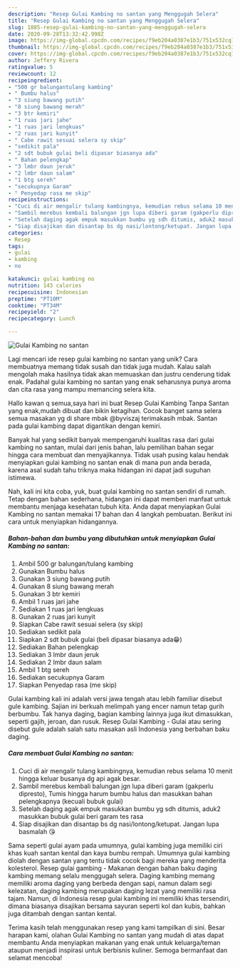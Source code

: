 ```yaml
---
description: "Resep Gulai Kambing no santan yang Menggugah Selera"
title: "Resep Gulai Kambing no santan yang Menggugah Selera"
slug: 1885-resep-gulai-kambing-no-santan-yang-menggugah-selera
date: 2020-09-28T13:32:42.998Z
image: https://img-global.cpcdn.com/recipes/f9eb204a0387e1b3/751x532cq70/gulai-kambing-no-santan-foto-resep-utama.jpg
thumbnail: https://img-global.cpcdn.com/recipes/f9eb204a0387e1b3/751x532cq70/gulai-kambing-no-santan-foto-resep-utama.jpg
cover: https://img-global.cpcdn.com/recipes/f9eb204a0387e1b3/751x532cq70/gulai-kambing-no-santan-foto-resep-utama.jpg
author: Jeffery Rivera
ratingvalue: 5
reviewcount: 12
recipeingredient:
- "500 gr balungantulang kambing"
- " Bumbu halus"
- "3 siung bawang putih"
- "8 siung bawang merah"
- "3 btr kemiri"
- "1 ruas jari jahe"
- "1 ruas jari lengkuas"
- "2 ruas jari kunyit"
- " Cabe rawit sesuai selera sy skip"
- "sedikit pala"
- "2 sdt bubuk gulai beli dipasar biasanya ada"
- " Bahan pelengkap"
- "3 lmbr daun jeruk"
- "2 lmbr daun salam"
- "1 btg sereh"
- "secukupnya Garam"
- " Penyedap rasa me skip"
recipeinstructions:
- "Cuci di air mengalir tulang kambingnya, kemudian rebus selama 10 menit hingga keluar busanya dg api agak besar."
- "Sambil merebus kembali balungan jgn lupa diberi garam (gakperlu dipresto), Tumis hingga harum bumbu halus dan masukkan bahan pelengkapnya (kecuali bubuk gulai)"
- "Setelah daging agak empuk masukkan bumbu yg sdh ditumis, aduk2 masukkan bubuk gulai beri garam tes rasa"
- "Siap disajikan dan disantap bs dg nasi/lontong/ketupat. Jangan lupa basmalah 😘"
categories:
- Resep
tags:
- gulai
- kambing
- no

katakunci: gulai kambing no 
nutrition: 143 calories
recipecuisine: Indonesian
preptime: "PT10M"
cooktime: "PT34M"
recipeyield: "2"
recipecategory: Lunch

---
```



![Gulai Kambing no santan](https://img-global.cpcdn.com/recipes/f9eb204a0387e1b3/751x532cq70/gulai-kambing-no-santan-foto-resep-utama.jpg)

Lagi mencari ide resep gulai kambing no santan yang unik? Cara membuatnya memang tidak susah dan tidak juga mudah. Kalau salah mengolah maka hasilnya tidak akan memuaskan dan justru cenderung tidak enak. Padahal gulai kambing no santan yang enak seharusnya punya aroma dan cita rasa yang mampu memancing selera kita.

Hallo kawan q semua,saya hari ini buat Resep Gulai Kambing Tanpa Santan yang enak,mudah dibuat dan bikin ketagihan. Cocok banget sama selera semua masakan yg di share mbak @byviszaj terimakasih mbak. Santan pada gulai kambing dapat digantikan dengan kemiri.

Banyak hal yang sedikit banyak mempengaruhi kualitas rasa dari gulai kambing no santan, mulai dari jenis bahan, lalu pemilihan bahan segar hingga cara membuat dan menyajikannya. Tidak usah pusing kalau hendak menyiapkan gulai kambing no santan enak di mana pun anda berada, karena asal sudah tahu triknya maka hidangan ini dapat jadi suguhan istimewa.


Nah, kali ini kita coba, yuk, buat gulai kambing no santan sendiri di rumah. Tetap dengan bahan sederhana, hidangan ini dapat memberi manfaat untuk membantu menjaga kesehatan tubuh kita. Anda dapat menyiapkan Gulai Kambing no santan memakai 17 bahan dan 4 langkah pembuatan. Berikut ini cara untuk menyiapkan hidangannya.

<!--inarticleads1-->

##### Bahan-bahan dan bumbu yang dibutuhkan untuk menyiapkan Gulai Kambing no santan:

1. Ambil 500 gr balungan/tulang kambing
1. Gunakan  Bumbu halus
1. Gunakan 3 siung bawang putih
1. Gunakan 8 siung bawang merah
1. Gunakan 3 btr kemiri
1. Ambil 1 ruas jari jahe
1. Sediakan 1 ruas jari lengkuas
1. Gunakan 2 ruas jari kunyit
1. Siapkan  Cabe rawit sesuai selera (sy skip)
1. Sediakan sedikit pala
1. Siapkan 2 sdt bubuk gulai (beli dipasar biasanya ada😁)
1. Sediakan  Bahan pelengkap
1. Sediakan 3 lmbr daun jeruk
1. Sediakan 2 lmbr daun salam
1. Ambil 1 btg sereh
1. Sediakan secukupnya Garam
1. Siapkan  Penyedap rasa (me skip)


Gulai kambing kali ini adalah versi jawa tengah atau lebih familiar disebut gule kambing. Sajian ini berkuah melimpah yang encer namun tetap gurih berbumbu. Tak hanya daging, bagian kambing lainnya juga ikut dimasukkan, seperti gajih, jeroan, dan rusuk. Resep Gulai Kambing - Gulai atau sering disebut gule adalah salah satu masakan asli Indonesia yang berbahan baku daging. 

<!--inarticleads2-->

##### Cara membuat Gulai Kambing no santan:

1. Cuci di air mengalir tulang kambingnya, kemudian rebus selama 10 menit hingga keluar busanya dg api agak besar.
1. Sambil merebus kembali balungan jgn lupa diberi garam (gakperlu dipresto), Tumis hingga harum bumbu halus dan masukkan bahan pelengkapnya (kecuali bubuk gulai)
1. Setelah daging agak empuk masukkan bumbu yg sdh ditumis, aduk2 masukkan bubuk gulai beri garam tes rasa
1. Siap disajikan dan disantap bs dg nasi/lontong/ketupat. Jangan lupa basmalah 😘


Sama seperti gulai ayam pada umumnya, gulai kambing juga memiliki ciri khas kuah santan kental dan kaya bumbu rempah. Umumnya gulai kambing diolah dengan santan yang tentu tidak cocok bagi mereka yang menderita kolesterol. Resep gulai gambing - Makanan dengan bahan baku daging kambing memang selalu menggugah selera. Daging kambing memang memiliki aroma daging yang berbeda dengan sapi, namun dalam segi kelezatan, daging kambing merupakan daging lezat yang memiliki rasa tajam. Namun, di Indonesia resep gulai kambing ini memiliki khas tersendiri, dimana biasanya disajikan bersama sayuran seperti kol dan kubis, bahkan juga ditambah dengan santan kental. 

Terima kasih telah menggunakan resep yang kami tampilkan di sini. Besar harapan kami, olahan Gulai Kambing no santan yang mudah di atas dapat membantu Anda menyiapkan makanan yang enak untuk keluarga/teman ataupun menjadi inspirasi untuk berbisnis kuliner. Semoga bermanfaat dan selamat mencoba!
